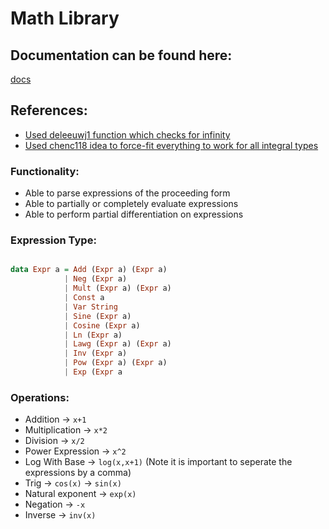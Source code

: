 # Math Library

## Documentation can be found here:
[docs](https://gibsoj12.github.io/docs/ExprEval.html)

## References:

* [Used deleeuwj1 function which checks for infinity](https://github.com/deleeuwj1/CS1XA3/blob/master/Assign3/Exprs/ExprEval.hs)
* [Used chenc118 idea to force-fit everything to work for all integral types](https://github.com/chenc118/CS1XA3/blob/master/Assign3/ExprDiff.hs)

### Functionality:
- Able to parse expressions of the proceeding form
- Able to partially or completely evaluate expressions
- Able to perform partial differentiation on expressions


### Expression Type:

```Haskell

data Expr a = Add (Expr a) (Expr a)
            | Neg (Expr a)
            | Mult (Expr a) (Expr a)
            | Const a
            | Var String
            | Sine (Expr a)
            | Cosine (Expr a)
            | Ln (Expr a)
            | Lawg (Expr a) (Expr a) 
            | Inv (Expr a)
            | Pow (Expr a) (Expr a)
            | Exp (Expr a

```

### Operations:

- Addition -> `x+1`
- Multiplication    -> `x*2`
- Division   -> `x/2` 
- Power Expression   -> `x^2`
- Log With Base  -> `log(x,x+1)` (Note it is important to seperate the expressions by a comma)
- Trig   -> `cos(x)` -> `sin(x)`
- Natural exponent   -> `exp(x)`
- Negation   -> `-x`
- Inverse    -> `inv(x)`